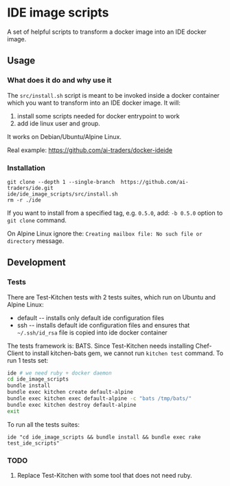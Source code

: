 # IDE image scripts

A set of helpful scripts to transform a docker image into an IDE docker image.

## Usage

### What does it do and why use it
The `src/install.sh` script is meant to be invoked inside a docker container
 which you want to transform into an IDE docker image. It will:
  1. install some scripts needed for docker entrypoint to work
  2. add ide linux user and group.

It works on Debian/Ubuntu/Alpine Linux.

Real example: https://github.com/ai-traders/docker-ideide

### Installation
```
git clone --depth 1 --single-branch  https://github.com/ai-traders/ide.git
ide/ide_image_scripts/src/install.sh
rm -r ./ide
```
If you want to install from a specified tag, e.g. `0.5.0`, add: `-b 0.5.0` option
 to `git clone` command.

On Alpine Linux ignore the: `Creating mailbox file: No such file or directory`
 message.

## Development
### Tests

There are Test-Kitchen tests with 2 tests suites, which run on Ubuntu and Alpine Linux:
 * default -- installs only default ide configuration files
 * ssh -- installs default ide configuration files and ensures that `~/.ssh/id_rsa`
 file is copied into ide docker container

The tests framework is: BATS. Since Test-Kitchen needs installing Chef-Client
 to install kitchen-bats gem, we cannot run `kitchen test` command. To run 1 tests set:
```bash
ide # we need ruby + docker daemon
cd ide_image_scripts
bundle install
bundle exec kitchen create default-alpine
bundle exec kitchen exec default-alpine -c "bats /tmp/bats/"
bundle exec kitchen destroy default-alpine
exit
```
To run all the tests suites:
```
ide "cd ide_image_scripts && bundle install && bundle exec rake test_ide_scripts"
```

### TODO
1. Replace Test-Kitchen with some tool that does not need ruby.
